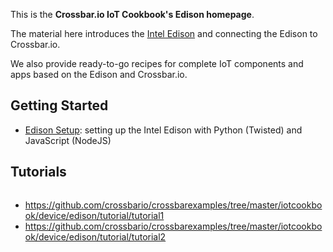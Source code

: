 <img id="cookbook_home_topimage" src="../../static/img/iotcookbook/edison/edison.jpg" alt="" style="float: right; max-width: 340px; margin: 20px; padding: 0;" />

This is the **Crossbar.io IoT Cookbook's Edison homepage**.

The material here introduces the [Intel Edison](https://www-ssl.intel.com/content/www/us/en/do-it-yourself/edison.html) and connecting the Edison to Crossbar.io.

We also provide ready-to-go recipes for complete IoT components and apps based on the Edison and Crossbar.io.

## Getting Started

* [Edison Setup](Intel-Edison-Setup): setting up the Intel Edison with Python (Twisted) and JavaScript (NodeJS)

## Tutorials

<img src="../../static/img/iotcookbook/edison/edison_with_tinkerkit.jpg" alt="">

* https://github.com/crossbario/crossbarexamples/tree/master/iotcookbook/device/edison/tutorial/tutorial1
* https://github.com/crossbario/crossbarexamples/tree/master/iotcookbook/device/edison/tutorial/tutorial2

